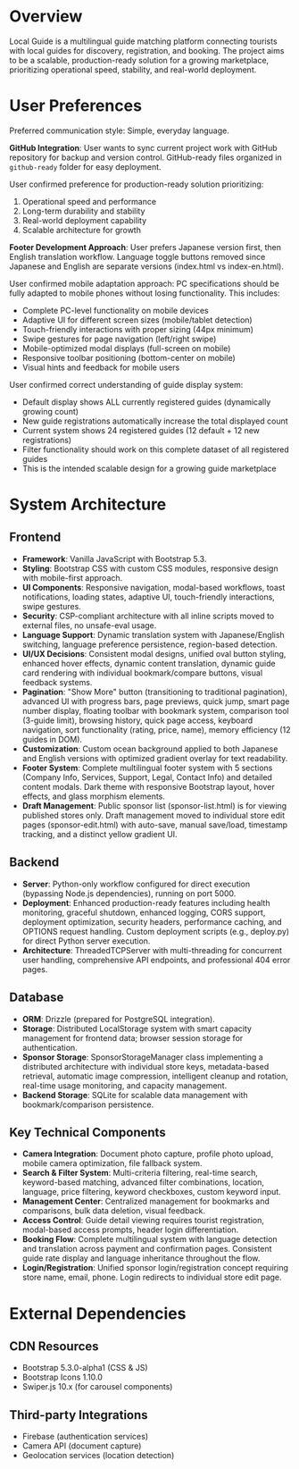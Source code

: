 # Overview

Local Guide is a multilingual guide matching platform connecting tourists with local guides for discovery, registration, and booking. The project aims to be a scalable, production-ready solution for a growing marketplace, prioritizing operational speed, stability, and real-world deployment.

# User Preferences

Preferred communication style: Simple, everyday language.

**GitHub Integration**: User wants to sync current project work with GitHub repository for backup and version control. GitHub-ready files organized in `github-ready` folder for easy deployment.

User confirmed preference for production-ready solution prioritizing:
1. Operational speed and performance
2. Long-term durability and stability
3. Real-world deployment capability
4. Scalable architecture for growth

**Footer Development Approach**: User prefers Japanese version first, then English translation workflow. Language toggle buttons removed since Japanese and English are separate versions (index.html vs index-en.html).

User confirmed mobile adaptation approach: PC specifications should be fully adapted to mobile phones without losing functionality. This includes:
- Complete PC-level functionality on mobile devices
- Adaptive UI for different screen sizes (mobile/tablet detection)
- Touch-friendly interactions with proper sizing (44px minimum)
- Swipe gestures for page navigation (left/right swipe)
- Mobile-optimized modal displays (full-screen on mobile)
- Responsive toolbar positioning (bottom-center on mobile)
- Visual hints and feedback for mobile users

User confirmed correct understanding of guide display system:
- Default display shows ALL currently registered guides (dynamically growing count)
- New guide registrations automatically increase the total displayed count
- Current system shows 24 registered guides (12 default + 12 new registrations)
- Filter functionality should work on this complete dataset of all registered guides
- This is the intended scalable design for a growing guide marketplace

# System Architecture

## Frontend
- **Framework**: Vanilla JavaScript with Bootstrap 5.3.
- **Styling**: Bootstrap CSS with custom CSS modules, responsive design with mobile-first approach.
- **UI Components**: Responsive navigation, modal-based workflows, toast notifications, loading states, adaptive UI, touch-friendly interactions, swipe gestures.
- **Security**: CSP-compliant architecture with all inline scripts moved to external files, no unsafe-eval usage.
- **Language Support**: Dynamic translation system with Japanese/English switching, language preference persistence, region-based detection.
- **UI/UX Decisions**: Consistent modal designs, unified oval button styling, enhanced hover effects, dynamic content translation, dynamic guide card rendering with individual bookmark/compare buttons, visual feedback systems.
- **Pagination**: "Show More" button (transitioning to traditional pagination), advanced UI with progress bars, page previews, quick jump, smart page number display, floating toolbar with bookmark system, comparison tool (3-guide limit), browsing history, quick page access, keyboard navigation, sort functionality (rating, price, name), memory efficiency (12 guides in DOM).
- **Customization**: Custom ocean background applied to both Japanese and English versions with optimized gradient overlay for text readability.
- **Footer System**: Complete multilingual footer system with 5 sections (Company Info, Services, Support, Legal, Contact Info) and detailed content modals. Dark theme with responsive Bootstrap layout, hover effects, and glass morphism elements.
- **Draft Management**: Public sponsor list (sponsor-list.html) is for viewing published stores only. Draft management moved to individual store edit pages (sponsor-edit.html) with auto-save, manual save/load, timestamp tracking, and a distinct yellow gradient UI.

## Backend
- **Server**: Python-only workflow configured for direct execution (bypassing Node.js dependencies), running on port 5000.
- **Deployment**: Enhanced production-ready features including health monitoring, graceful shutdown, enhanced logging, CORS support, deployment optimization, security headers, performance caching, and OPTIONS request handling. Custom deployment scripts (e.g., deploy.py) for direct Python server execution.
- **Architecture**: ThreadedTCPServer with multi-threading for concurrent user handling, comprehensive API endpoints, and professional 404 error pages.

## Database
- **ORM**: Drizzle (prepared for PostgreSQL integration).
- **Storage**: Distributed LocalStorage system with smart capacity management for frontend data; browser session storage for authentication.
- **Sponsor Storage**: SponsorStorageManager class implementing a distributed architecture with individual store keys, metadata-based retrieval, automatic image compression, intelligent cleanup and rotation, real-time usage monitoring, and capacity management.
- **Backend Storage**: SQLite for scalable data management with bookmark/comparison persistence.

## Key Technical Components
- **Camera Integration**: Document photo capture, profile photo upload, mobile camera optimization, file fallback system.
- **Search & Filter System**: Multi-criteria filtering, real-time search, keyword-based matching, advanced filter combinations, location, language, price filtering, keyword checkboxes, custom keyword input.
- **Management Center**: Centralized management for bookmarks and comparisons, bulk data deletion, visual feedback.
- **Access Control**: Guide detail viewing requires tourist registration, modal-based access prompts, header login differentiation.
- **Booking Flow**: Complete multilingual system with language detection and translation across payment and confirmation pages. Consistent guide rate display and language inheritance throughout the flow.
- **Login/Registration**: Unified sponsor login/registration concept requiring store name, email, phone. Login redirects to individual store edit page.

# External Dependencies

## CDN Resources
- Bootstrap 5.3.0-alpha1 (CSS & JS)
- Bootstrap Icons 1.10.0
- Swiper.js 10.x (for carousel components)

## Third-party Integrations
- Firebase (authentication services)
- Camera API (document capture)
- Geolocation services (location detection)
